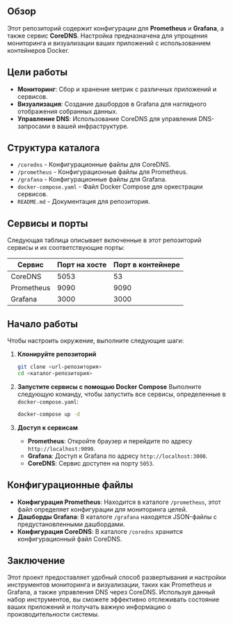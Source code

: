 

## Обзор

Этот репозиторий содержит конфигурации для **Prometheus** и **Grafana**, а также сервис **CoreDNS**. Настройка предназначена для упрощения мониторинга и визуализации ваших приложений с использованием контейнеров Docker.

## Цели работы

- **Мониторинг**: Сбор и хранение метрик с различных приложений и сервисов.
- **Визуализация**: Создание дашбордов в Grafana для наглядного отображения собранных данных.
- **Управление DNS**: Использование CoreDNS для управления DNS-запросами в вашей инфраструктуре.

## Структура каталога

- `/coredns` - Конфигурационные файлы для CoreDNS.
- `/prometheus` - Конфигурационные файлы для Prometheus.
- `/grafana` - Конфигурационные файлы для Grafana.
- `docker-compose.yaml` - Файл Docker Compose для оркестрации сервисов.
- `README.md` - Документация для репозитория.

## Сервисы и порты

Следующая таблица описывает включенные в этот репозиторий сервисы и их соответствующие порты:

| Сервис      | Порт на хосте | Порт в контейнере |
|-------------|----------------|--------------------|
| CoreDNS     | 5053           | 53                 |
| Prometheus   | 9090           | 9090               |
| Grafana      | 3000           | 3000               |

## Начало работы

Чтобы настроить окружение, выполните следующие шаги:

1. **Клонируйте репозиторий**
   ```bash
   git clone <url-репозитория>
   cd <каталог-репозитория>
   ```

2. **Запустите сервисы с помощью Docker Compose**
   Выполните следующую команду, чтобы запустить все сервисы, определенные в `docker-compose.yaml`:
   ```bash
   docker-compose up -d
   ```

3. **Доступ к сервисам**
   - **Prometheus**: Откройте браузер и перейдите по адресу `http://localhost:9090`.
   - **Grafana**: Доступ к Grafana по адресу `http://localhost:3000`.
   - **CoreDNS**: Сервис доступен на порту `5053`.

## Конфигурационные файлы

- **Конфигурация Prometheus**: Находится в каталоге `/prometheus`, этот файл определяет конфигурации для мониторинга целей.
- **Дашборды Grafana**: В каталоге `/grafana` находятся JSON-файлы с предустановленными дашбордами.
- **Конфигурация CoreDNS**: В каталоге `/coredns` хранится конфигурационный файл CoreDNS.

## Заключение

Этот проект предоставляет удобный способ развертывания и настройки инструментов мониторинга и визуализации, таких как Prometheus и Grafana, а также управления DNS через CoreDNS. Используя данный набор инструментов, вы сможете эффективно отслеживать состояние ваших приложений и получать важную информацию о производительности системы.
